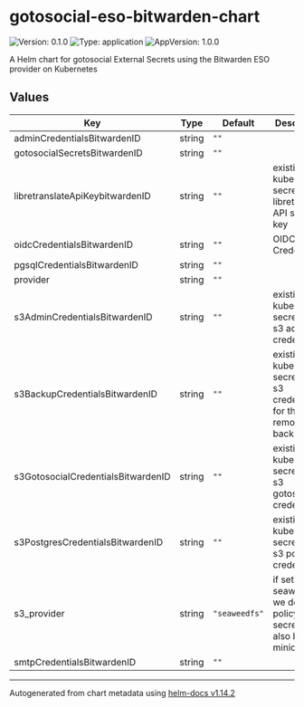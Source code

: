 # gotosocial-eso-bitwarden-chart

![Version: 0.1.0](https://img.shields.io/badge/Version-0.1.0-informational?style=flat-square) ![Type: application](https://img.shields.io/badge/Type-application-informational?style=flat-square) ![AppVersion: 1.0.0](https://img.shields.io/badge/AppVersion-1.0.0-informational?style=flat-square)

A Helm chart for gotosocial External Secrets using the Bitwarden ESO provider on Kubernetes

## Values

| Key | Type | Default | Description |
|-----|------|---------|-------------|
| adminCredentialsBitwardenID | string | `""` |  |
| gotosocialSecretsBitwardenID | string | `""` |  |
| libretranslateApiKeybitwardenID | string | `""` | existing kubernetes secret with libretranslate API secret key |
| oidcCredentialsBitwardenID | string | `""` | OIDC Credentials |
| pgsqlCredentialsBitwardenID | string | `""` |  |
| provider | string | `""` |  |
| s3AdminCredentialsBitwardenID | string | `""` | existing kubernetes secret with s3 admin credentials |
| s3BackupCredentialsBitwardenID | string | `""` | existing kubernetes secret with s3 credentials for the remote backups |
| s3GotosocialCredentialsBitwardenID | string | `""` | existing kubernetes secret with s3 gotosocial credentials |
| s3PostgresCredentialsBitwardenID | string | `""` | existing kubernetes secret with s3 postgres credentials |
| s3_provider | string | `"seaweedfs"` | if set to seaweedfs we deploy a policy secret. can also be minio |
| smtpCredentialsBitwardenID | string | `""` |  |

----------------------------------------------
Autogenerated from chart metadata using [helm-docs v1.14.2](https://github.com/norwoodj/helm-docs/releases/v1.14.2)
